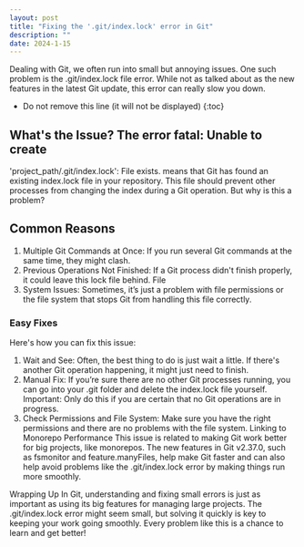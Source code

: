 ```yaml
---
layout: post
title: "Fixing the '.git/index.lock' error in Git"
description: ""
date: 2024-1-15
---
```


Dealing with Git, we often run into small but annoying issues. One such problem
is the .git/index.lock file error. While not as talked about as the new
features in the latest Git update, this error can really slow you down.

* Do not remove this line (it will not be displayed)
{:toc}

<!--break-->

## What's the Issue? The error fatal: Unable to create
'project_path/.git/index.lock': File exists. means that Git has found an
existing index.lock file in your repository. This file should prevent other
processes from changing the index during a Git operation. But why is this a
problem?

## Common Reasons

1. Multiple Git Commands at Once: If you run several Git commands at the same
   time, they might clash. 
2. Previous Operations Not Finished: If a Git process didn't finish properly,
   it could leave this lock file behind. File
3. System Issues: Sometimes, it’s just a problem with file permissions or the
   file system that stops Git from handling this file correctly. 

### Easy Fixes
Here's how you can fix this issue:

1. Wait and See: Often, the best thing to do is just wait a little. If there's
   another Git operation happening, it might just need to finish.
2. Manual Fix: If you’re sure there are no other Git processes running, you can
   go into your .git folder and delete the index.lock file yourself. Important:
   Only do this if you are certain that no Git operations are in progress.
3. Check Permissions and File System: Make sure you have the right permissions
   and there are no problems with the file system. Linking to Monorepo
   Performance This issue is related to making Git work better for big
   projects, like monorepos. The new features in Git v2.37.0, such as fsmonitor
   and feature.manyFiles, help make Git faster and can also help avoid problems
   like the .git/index.lock error by making things run more smoothly.

Wrapping Up In Git, understanding and fixing small errors is just as important
as using its big features for managing large projects. The .git/index.lock
error might seem small, but solving it quickly is key to keeping your work
going smoothly. Every problem like this is a chance to learn and get better!

